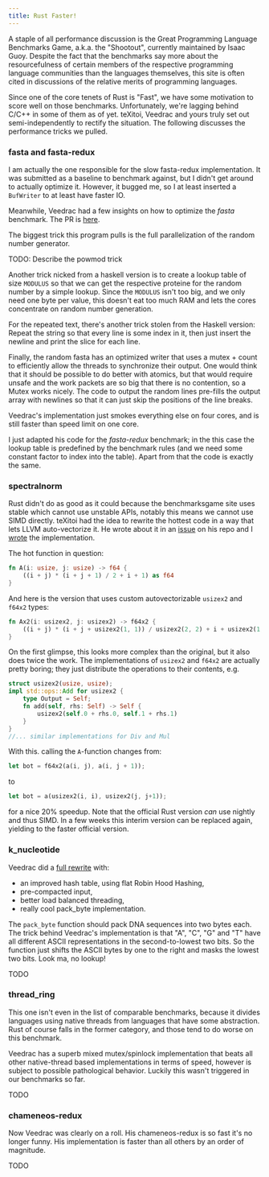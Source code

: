 ```yaml
---
title: Rust Faster!
---
```


A staple of all performance discussion is the Great Programming Language 
Benchmarks Game, a.k.a. the "Shootout", currently maintained by Isaac Guoy.
Despite the fact that the benchmarks say more about the resourcefulness of
certain members of the respective programming language communities than the
languages themselves, this site is often cited in discussions of the relative
merits of programming languages.

Since one of the core tenets of Rust is "Fast", we have some motivation to 
score well on those benchmarks. Unfortunately, we're lagging behind C/C++ in
some of them as of yet. teXitoi, Veedrac and yours truly set out 
semi-independently to rectify the situation. The following discusses the
performance tricks we pulled.

### fasta and fasta-redux

I am actually the one responsible for the slow fasta-redux implementation. It
was submitted as a baseline to benchmark against, but I didn't get around to
actually optimize it. However, it bugged me, so I at least inserted a 
`BufWriter` to at least have faster IO.

Meanwhile, Veedrac had a few insights on how to optimize the *fasta* benchmark. 
The PR is [here](https://github.com/TeXitoi/benchmarksgame-rs/pull/20).

The biggest trick this program pulls is the full parallelization of the random
number generator.

TODO: Describe the powmod trick

Another trick nicked from a haskell version is to create a lookup table of size
`MODULUS` so that we can get the respective proteine for the random number by a
simple lookup. Since the `MODULUS` isn't too big, and we only need one byte per
value, this doesn't eat too much RAM and lets the cores concentrate on random
number generation.

For the repeated text, there's another trick stolen from the Haskell version:
Repeat the string so that every line is some index in it, then just insert the
newline and print the slice for each line.

Finally, the random fasta has an optimized writer that uses a mutex + count to
efficiently allow the threads to synchronize their output. One would think that
it should be possible to do better with atomics, but that would require unsafe
and the work packets are so big that there is no contention, so a Mutex works
nicely. The code to output the random lines pre-fills the output array with 
newlines so that it can just skip the positions of the line breaks.

Veedrac's implementation just smokes everything else on four cores, and is
still faster than speed limit on one core.

I just adapted his code for the *fasta-redux* benchmark; in the this case the
lookup table is predefined by the benchmark rules (and we need some constant
factor to index into the table). Apart from that the code is exactly the same.

### spectralnorm

Rust didn't do as good as it could because the benchmarksgame site uses stable
which cannot use unstable APIs, notably this means we cannot use SIMD directly.
teXitoi had the idea to rewrite the hottest code in a way that lets LLVM
auto-vectorize it. He wrote about it in an 
[issue](https://github.com/TeXitoi/benchmarksgame-rs/issues/9) on his repo and
I [wrote](https://github.com/TeXitoi/benchmarksgame-rs/pull/22) the 
implementation.

The hot function in question:

```Rust
fn A(i: usize, j: usize) -> f64 {
    ((i + j) * (i + j + 1) / 2 + i + 1) as f64
}
```

And here is the version that uses custom autovectorizable `usizex2` and `f64x2`
types:

```Rust
fn Ax2(i: usizex2, j: usizex2) -> f64x2 {
    ((i + j) * (i + j + usizex2(1, 1)) / usizex2(2, 2) + i + usizex2(1, 1)).into()
}
```

On the first glimpse, this looks more complex than the original, but it also
does twice the work. The implementations of `usizex2` and `f64x2` are actually
pretty boring; they just distribute the operations to their contents, e.g.

```Rust
struct usizex2(usize, usize);
impl std::ops::Add for usizex2 {
    type Output = Self;
    fn add(self, rhs: Self) -> Self {
        usizex2(self.0 + rhs.0, self.1 + rhs.1)
    }
}
//... similar implementations for Div and Mul
```

With this. calling the `A`-function changes from:

```Rust
let bot = f64x2(a(i, j), a(i, j + 1));
```

to

```Rust
let bot = a(usizex2(i, i), usizex2(j, j+1));
```
for a nice 20% speedup. Note that the official Rust version *can* use nightly
and thus SIMD. In a few weeks this interim version can be replaced again,
yielding to the faster official version.

### k_nucleotide

Veedrac did a
[full rewrite](https://github.com/TeXitoi/benchmarksgame-rs/pull/21) with:

* an improved hash table, using flat Robin Hood Hashing,
* pre-compacted input,
* better load balanced threading,
* really cool pack_byte implementation.

The `pack_byte` function should pack DNA sequences into two bytes each. The
trick behind Veedrac's implementation is that "A", "C", "G" and "T" have all
different ASCII representations in the second-to-lowest two bits. So the 
function just shifts the ASCII bytes by one to the right and masks the lowest
two bits. Look ma, no lookup!

TODO

### thread_ring

This one isn't even in the list of comparable benchmarks, because it divides
languages using native threads from languages that have some abstraction. 
Rust of course falls in the former category, and those tend to do worse on
this benchmark.

Veedrac has a superb mixed mutex/spinlock implementation that beats all
other native-thread based implementations in terms of speed, however is
subject to possible pathological behavior. Luckily this wasn't triggered
in our benchmarks so far.

TODO

### chameneos-redux

Now Veedrac was clearly on a roll. His chameneos-redux is so fast it's no longer
funny. His implementation is faster than all others by an order of magnitude.

TODO
